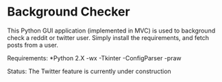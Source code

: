 # Background Checker

This Python GUI application (implemented in MVC) is used to background check a reddit or twitter user.
Simply install the requirements, and fetch posts from a user.

Requirements:
*Python 2.X
-wx
-Tkinter
-ConfigParser
-praw


Status: The Twitter feature is currently under construction
